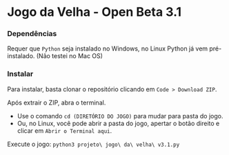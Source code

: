 # Jogo da Velha - Open Beta 3.1

### Dependências

Requer que `Python` seja instalado no Windows, no Linux Python já vem pré-instalado. (Não testei no Mac OS)

### Instalar
Para instalar, basta clonar o repositório clicando em `Code > Download ZIP`.

Após extrair o ZIP, abra o terminal.

- Use o comando `cd (DIRETÓRIO DO JOGO)` para mudar para pasta do jogo.
- Ou, no Linux, você pode abrir a pasta do jogo, apertar o botão direito e clicar em `Abrir o Terminal aqui`.

Execute o jogo:
`python3 projeto\ jogo\ da\ velha\ v3.1.py`
